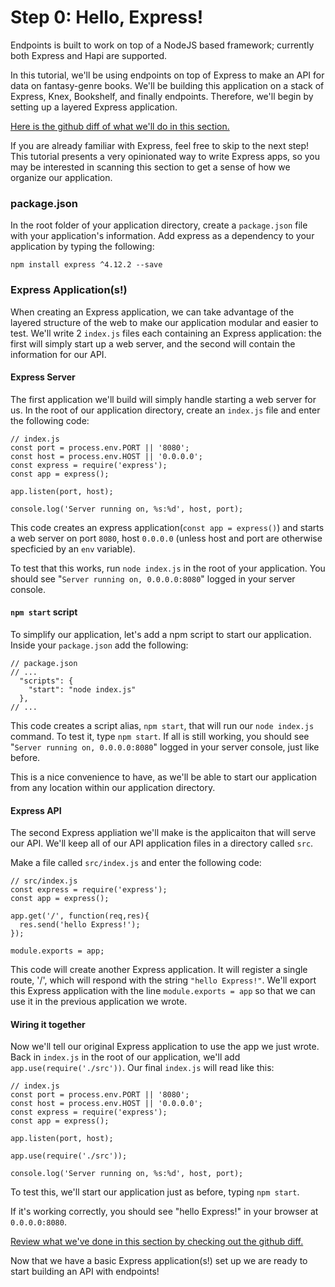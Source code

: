 # Step 0: Hello, Express!

Endpoints is built to work on top of a NodeJS based framework; currently
both Express and Hapi are supported.

In this tutorial, we'll be using endpoints on top of Express to make an
API for data on fantasy-genre books. We'll be building this application
on a stack of Express, Knex, Bookshelf, and finally endpoints. Therefore, 
we'll begin by setting up a layered Express application.

[Here is the github diff of what we'll do in this section.](https://github.com/endpoints/tutorial/commit/7249ed4786fe6220ad439bec1bbbb98faec9697b)

If you are already familiar with Express, feel free to skip to the next
step! This tutorial presents a very opinionated way to write Express 
apps, so you may be interested in scanning this section to get a sense
of how we organize our application.

### package.json

In the root folder of your application directory, create a `package.json`
file with your application's information. Add express as a dependency to
your application by typing the following:

`npm install express ^4.12.2 --save`

### Express Application(s!)

When creating an Express application, we can take advantage of the layered
structure of the web to make our application modular and easier to test.
We'll write 2 `index.js` files each containing an Express application: the
first will simply start up a web server, and the second will contain the 
information for our API.

#### Express Server

The first application we'll build will simply handle starting a web server
for us. In the root of our application directory, create an `index.js` file
and enter the following code:


    // index.js
    const port = process.env.PORT || '8080';
    const host = process.env.HOST || '0.0.0.0';
    const express = require('express');
    const app = express();

    app.listen(port, host);

    console.log('Server running on, %s:%d', host, port);


This code creates an express application(`const app = express()`) and 
starts a web server on port `8080`, host `0.0.0.0` (unless host and port
are otherwise specficied by an `env` variable). 

To test that this works, run `node index.js` in the root of your application.
You should see "`Server running on, 0.0.0.0:8080`" logged in your server 
console.

#### `npm start` script

To simplify our application, let's add a npm script to start our application.
Inside your `package.json` add the following:


    // package.json
    // ...
      "scripts": {
        "start": "node index.js"
      },
    // ...


This code creates a script alias, `npm start`, that will run our `node index.js`
command. To test it, type `npm start`. If all is still working, you should see
"`Server running on, 0.0.0.0:8080`" logged in your server console, just like
before.

This is a nice convenience to have, as we'll be able to start our application
from any location within our application directory.

#### Express API

The second Express appliation we'll make is the applicaiton that will serve
our API. We'll keep all of our API application files in a directory called 
`src`.

Make a file called `src/index.js` and enter the following code:


    // src/index.js
    const express = require('express');
    const app = express();

    app.get('/', function(req,res){
      res.send('hello Express!');
    });

    module.exports = app;


This code will create another Express application. It will register a single
route, '/', which will respond with the string `"hello Express!"`. We'll
export this Express application with the line `module.exports = app` so that
we can use it in the previous application we wrote.

#### Wiring it together

Now we'll tell our original Express application to use the app we just wrote.
Back in `index.js` in the root of our application, we'll add
`app.use(require('./src'))`. Our final `index.js` will read like this:


    // index.js
    const port = process.env.PORT || '8080';
    const host = process.env.HOST || '0.0.0.0';
    const express = require('express');
    const app = express();

    app.listen(port, host);

    app.use(require('./src'));

    console.log('Server running on, %s:%d', host, port);


To test this, we'll start our application just as before, typing `npm start`.

If it's working correctly, you should see "hello Express!" in your browser at
`0.0.0.0:8080`.


[Review what we've done in this section by checking out the github diff.](https://github.com/endpoints/tutorial/commit/7249ed4786fe6220ad439bec1bbbb98faec9697b)

Now that we have a basic Express application(s!) set up we are ready to start
building an API with endpoints!
